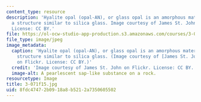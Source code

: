 ```yaml
---
content_type: resource
description: 'Hyalite opal (opal-AN), or glass opal is an amorphous material with
  a structure similar to silica glass. Image courtesy of James St. John on Flickr.
  License: CC BY.'
file: https://ol-ocw-studio-app-production.s3.amazonaws.com/courses/3-071-amorphous-materials-fall-2015/8fdc47472b0918a8b5212a7350605502_3-071f15.jpg
file_type: image/jpeg
image_metadata:
  caption: 'Hyalite opal (opal-AN), or glass opal is an amorphous material with a
    structure similar to silica glass. (Image courtesy of [James St. John](https://www.flickr.com/photos/jsjgeology/15143283742/)
    on Flickr. License: CC BY.)'
  credit: 'Image courtesy of James St. John on Flickr. License: CC BY.'
  image-alt: A pearlescent sap-like substance on a rock.
resourcetype: Image
title: 3-071f15.jpg
uid: 8fdc4747-2b09-18a8-b521-2a7350605502
---
```

